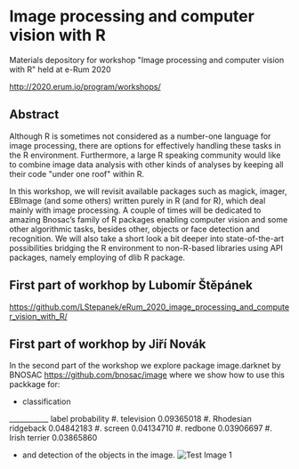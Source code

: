 # Image processing and computer vision with R

Materials depository for workshop "Image processing and computer vision with R" held at e-Rum 2020

http://2020.erum.io/program/workshops/

## Abstract 

Although R is sometimes not considered as a number-one language for image processing, there are options for effectively handling these tasks in the R environment. Furthermore, a large R speaking community would like to combine image data analysis with other kinds of analyses by keeping all their code "under one roof" within R.

In this workshop, we will revisit available packages such as magick, imager, EBImage (and some others) written purely in R (and for R), which deal mainly with image processing. A couple of times will be dedicated to amazing Bnosac’s family of R packages enabling computer vision and some other algorithmic tasks, besides other, objects or face detection and recognition. We will also take a short look a bit deeper into state-of-the-art possibilities bridging the R environment to non-R-based libraries using API packages, namely employing of dlib R package.

## First part of workhop by Lubomír Štěpánek
https://github.com/LStepanek/eRum_2020_image_processing_and_computer_vision_with_R/

## First part of workhop by Jiří Novák
In the second part of the workshop we explore package image.darknet by BNOSAC https://github.com/bnosac/image
where we show how to use this packkage for: 
* classification 

___________    label    probability
#.          television  0.09365018
#. Rhodesian ridgeback  0.04842183
#.              screen  0.04134710
#.             redbone  0.03906697
#.       Irish terrier  0.03865860

* and detection of the objects in the image.
![Test Image 1](https://github.com/Kyoshido/workshop_e-Rum2020_darknet/blob/master/saved_predictions/dog_tv.png)


